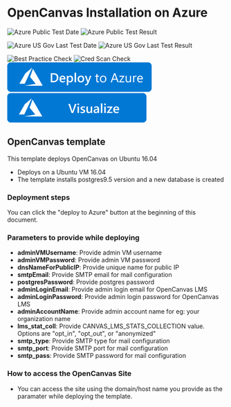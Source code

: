 # OpenCanvas Installation on Azure

![Azure Public Test Date](https://azurequickstartsservice.blob.core.windows.net/badges/OpenCanvas-LMS/PublicLastTestDate.svg)
![Azure Public Test Result](https://azurequickstartsservice.blob.core.windows.net/badges/OpenCanvas-LMS/PublicDeployment.svg)

![Azure US Gov Last Test Date](https://azurequickstartsservice.blob.core.windows.net/badges/OpenCanvas-LMS/FairfaxLastTestDate.svg)
![Azure US Gov Last Test Result](https://azurequickstartsservice.blob.core.windows.net/badges/OpenCanvas-LMS/FairfaxDeployment.svg)

![Best Practice Check](https://azurequickstartsservice.blob.core.windows.net/badges/OpenCanvas-LMS/BestPracticeResult.svg)
![Cred Scan Check](https://azurequickstartsservice.blob.core.windows.net/badges/OpenCanvas-LMS/CredScanResult.svg)
[![Deploy To Azure](https://raw.githubusercontent.com/Azure/azure-quickstart-templates/master/1-CONTRIBUTION-GUIDE/images/deploytoazure.svg?sanitize=true)]("https://portal.azure.com/#create/Microsoft.Template/uri/https%3A%2F%2Fraw.githubusercontent.com%2FAzure%2Fazure-quickstart-templates%2Fmaster%2FOpenCanvas-LMS%2Fazuredeploy.json")  [![Visualize](https://raw.githubusercontent.com/Azure/azure-quickstart-templates/master/1-CONTRIBUTION-GUIDE/images/visualizebutton.svg?sanitize=true)]("http://armviz.io/#/?load=https%3A%2F%2Fraw.githubusercontent.com%2FAzure%2Fazure-quickstart-templates%2Fmaster%2FOpenCanvas-LMS%2Fazuredeploy.json")

## OpenCanvas template 

This template deploys OpenCanvas on Ubuntu 16.04
* Deploys on a Ubuntu VM 16.04
* The template installs postgres9.5 version and a new database is created

### Deployment steps

You can click the "deploy to Azure" button at the beginning of this document.

### Parameters to provide while deploying

+ **adminVMUsername**: Provide admin VM username
+ **adminVMPassword**: Provide admin VM password
+ **dnsNameForPublicIP**: Provide unique name for public IP
+ **smtpEmail**: Provide SMTP email for mail configuration
+ **postgresPassword**: Provide postgres password
+ **adminLoginEmail**: Provide admin login email for OpenCanvas LMS
+ **adminLoginPassword**: Provide admin login password for OpenCanvas LMS
+ **adminAccountName**: Provide admin account name for eg: your organization name
+ **lms_stat_coll**: Provide CANVAS_LMS_STATS_COLLECTION value. Options are "opt_in", "opt_out", or "anonymized"
+ **smtp_type**: Provide SMTP type for mail configuration
+ **smtp_port**: Provide SMTP port for mail configuration
+ **smtp_pass**: Provide SMTP password for mail configuration

### How to access the OpenCanvas Site
* You can access the site using the domain/host name you provide as the paramater while deploying the template. 



